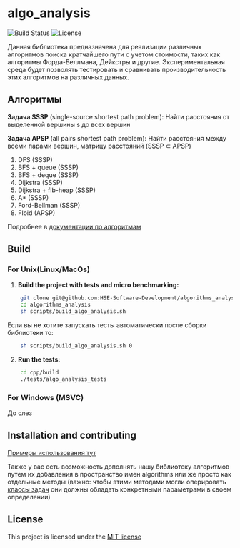 # algo_analysis
![Build Status](https://github.com/HSE-Software-Development/algorithms_analysis/actions/workflows/ci.yml/badge.svg)
![License](https://img.shields.io/badge/License-MIT-blue.svg)

Данная библиотека предназначена для реализации различных алгоритмов поиска кратчайшего пути с учетом стоимости, таких как алгоритмы Форда-Беллмана, Дейкстры и другие. Экспериментальная среда будет позволять тестировать и сравнивать производительность этих алгоритмов на различных данных.

## Алгоритмы

**Задача SSSP** (single-source shortest path problem): Найти расстояния от выделенной вершины s до всех вершин

**Задача APSP** (all pairs shortest path problem): Найти расстояния между всеми парами вершин, матрицу расстояний (SSSP ⊂ APSP)

1. DFS (SSSP)
2. BFS + queue (SSSP)
3. BFS + deque (SSSP)
4. Dijkstra (SSSP)
5. Dijkstra + fib-heap (SSSP)
6. A\* (SSSP)
7. Ford-Bellman (SSSP)
8. Floid (APSP)

Подробнее в [документации по алгоритмам](docs/algorithms.md)

## Build

### For Unix(Linux/MacOs)

1. **Build the project with tests and micro benchmarking:**
```sh
    git clone git@github.com:HSE-Software-Development/algorithms_analysis.git
    cd algorithms_analysis
    sh scripts/build_algo_analysis.sh
```
Если вы не хотите запускать тесты автоматически после сборки библиотеки то:
```sh
    sh scripts/build_algo_analysis.sh 0
```

2. **Run the tests:**
```sh
    cd cpp/build
    ./tests/algo_analysis_tests
```

### For Windows (MSVC)

До слез

## Installation and contributing
[Примеры использования тут](examples/README.md)

Также у вас есть возможность дополнять нашу библиотеку алгоритмов путем их добавления в пространство имен algorithms или же просто как отдельные методы (важно: чтобы этими методами могли оперировать [классы задач](docs/architecture.md) они должны обладать конкретными параметрами в своем определении)

## License

This project is licensed under the [MIT license](LICENSE)